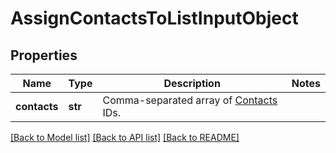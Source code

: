 # AssignContactsToListInputObject

## Properties
Name | Type | Description | Notes
------------ | ------------- | ------------- | -------------
**contacts** | **str** | Comma-separated array of [Contacts](http://docs.textmagictesting.com/tag#Contacts) IDs. | 

[[Back to Model list]](../README.md#documentation-for-models) [[Back to API list]](../README.md#documentation-for-api-endpoints) [[Back to README]](../README.md)


